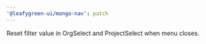 ```yaml
---
'@leafygreen-ui/mongo-nav': patch
---
```


Reset filter value in OrgSelect and ProjectSelect when menu closes.
